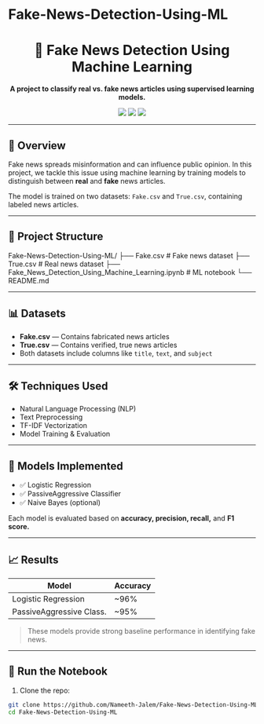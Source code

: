 # Fake-News-Detection-Using-ML

<div align="center">
  <h1>📰 Fake News Detection Using Machine Learning</h1>
  <p><strong>A project to classify real vs. fake news articles using supervised learning models.</strong></p>

  <p>
    <a href="https://github.com/Nameeth-Jalem/Fake-News-Detection-Using-ML/stargazers"><img src="https://img.shields.io/github/stars/Nameeth-Jalem/Fake-News-Detection-Using-ML?style=social" /></a>
    <a href="https://github.com/Nameeth-Jalem/Fake-News-Detection-Using-ML/network/members"><img src="https://img.shields.io/github/forks/Nameeth-Jalem/Fake-News-Detection-Using-ML?style=social" /></a>
    <a href="https://github.com/Nameeth-Jalem/Fake-News-Detection-Using-ML/issues"><img src="https://img.shields.io/github/issues/Nameeth-Jalem/Fake-News-Detection-Using-ML" /></a>
  </p>
</div>

---

## 🧠 Overview

Fake news spreads misinformation and can influence public opinion. In this project, we tackle this issue using machine learning by training models to distinguish between **real** and **fake** news articles.

The model is trained on two datasets: `Fake.csv` and `True.csv`, containing labeled news articles.

---

## 📁 Project Structure
Fake-News-Detection-Using-ML/ ├── Fake.csv # Fake news dataset ├── True.csv # Real news dataset ├── Fake_News_Detection_Using_Machine_Learning.ipynb # ML notebook └── README.md

---

## 📊 Datasets

- **Fake.csv** — Contains fabricated news articles
- **True.csv** — Contains verified, true news articles
- Both datasets include columns like `title`, `text`, and `subject`

---

## 🛠️ Techniques Used

- Natural Language Processing (NLP)
- Text Preprocessing
- TF-IDF Vectorization
- Model Training & Evaluation

---

## 🤖 Models Implemented

- ✅ Logistic Regression
- ✅ PassiveAggressive Classifier
- ✅ Naive Bayes (optional)

Each model is evaluated based on **accuracy, precision, recall,** and **F1 score.**

---

## 📈 Results

| Model                     | Accuracy     |
|--------------------------|--------------|
| Logistic Regression      | ~96%         |
| PassiveAggressive Class. | ~95%         |

> These models provide strong baseline performance in identifying fake news.

---

## 🚀 Run the Notebook

1. Clone the repo:
```bash
git clone https://github.com/Nameeth-Jalem/Fake-News-Detection-Using-ML.git
cd Fake-News-Detection-Using-ML

